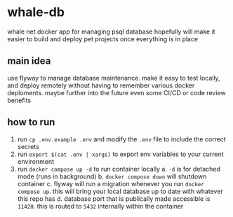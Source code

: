 # whale-db

whale net docker app for managing psql database
hopefully will make it easier to build and deploy pet projects once everything is in place

## main idea
use flyway to manage database maintenance. make it easy to test locally, and deploy remotely without having to remember various docker deploments.
maybe further into the future even some CI/CD or code review benefits

## how to run
1. run `cp .env.example .env` and modify the `.env` file to include the correct secrets
2. run `export $(cat .env | xargs)` to export env variables to your current environment
3. run `docker compose up -d` to run container locally
  a. `-d` is for detached mode (runs in background)
  b. `docker compose down` will shutdown container
  c. flyway will run a migration whenever you run `docker compose up`. this will bring your local database up to date with whatever this repo has
  d. database port that is publically made accessible is `11420`. this is routed to `5432` internally within the container
